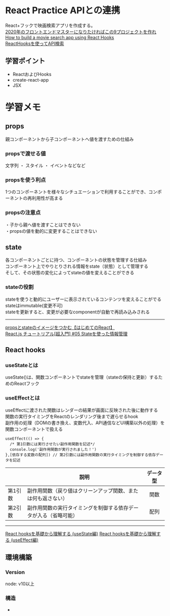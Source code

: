 # React Practice APIとの連携
React+フックで映画検索アプリを作成する。  
[2020年のフロントエンドマスターになりたければこの9プロジェクトを作れ](https://qiita.com/rana_kualu/items/915345b8f3f870cfe2aa)  
[How to build a movie search app using React Hooks](https://www.freecodecamp.org/news/how-to-build-a-movie-search-app-using-react-hooks-24eb72ddfaf7/)  
[ReactHooksを使ってAPI検索](https://qiita.com/Sotq_17/items/9a3e083d12a52afed6cd)  

## 学習ポイント
- ReactおよびHooks
- create-react-app
- JSX
  
# 学習メモ
## props
親コンポーネントから子コンポーネントへ値を渡すための仕組み
### propsで渡せる値
文字列 ・ スタイル ・ イベントなどなど
### propsを使う利点
1つのコンポーネントを様々なシチュエーションで利用することができ、コンポーネントの再利用性が高まる
### propsの注意点
・子から親へ値を渡すことはできない  
・propsの値を動的に変更することはできない
## state
各コンポーネントごとに持つ、コンポーネントの状態を管理する仕組み  
コンポーネント上でやりとりされる情報をstate（状態）として管理する  
そして、その状態の変化によってstateの値を変えることができる
### stateの役割
stateを使うと動的にユーザーに表示されているコンテンツを変えることがでる  
stateはimmutable(変更不可)  
stateを更新すると、変更が必要なcomponentが自動で再読み込みされる  
***
[propsとstateのイメージをつかむ【はじめてのReact】](https://qiita.com/rio_threehouse/items/7632f5a593cf218b9504)  
[React.js チュートリアル[超入門] #05 Stateを使った情報管理](https://note.com/natsukingdom/n/ne81d079623b3)

## React hooks
### useStateとは
useState()は、関数コンポーネントでstateを管理（stateの保持と更新）するためのReactフック

### useEffectとは
useEffectに渡された関数はレンダーの結果が画面に反映された後に動作する  
関数の実行タイミングをReactのレンダリング後まで遅らせるhook  
副作用の処理（DOMの書き換え、変数代入、API通信などUI構築以外の処理）を関数コンポーネントで扱える
```
useEffect(() => {
  /* 第1引数には実行させたい副作用関数を記述*/
  console.log('副作用関数が実行されました！')
},[依存する変数の配列]) // 第2引数には副作用関数の実行タイミングを制御する依存データを記述
```
|         | 説明                                                             | データ型 | 
| ------- | ---------------------------------------------------------------- | :------: | 
| 第1引数 | 副作用関数（戻り値はクリーンアップ関数、または何も返さない）     | 関数     | 
| 第2引数 | 副作用関数の実行タイミングを制御する依存データが入る（省略可能） | 配列     | 
  
***
[React hooksを基礎から理解する (useState編)](https://qiita.com/seira/items/f063e262b1d57d7e78b4) 
[React hooksを基礎から理解する (useEffect編)](https://qiita.com/seira/items/e62890f11e91f6b9653f) 
  
## 環境構築
### Version
node: v10以上
  
### 構造
-